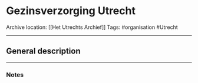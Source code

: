 # Gezinsverzorging Utrecht
Archive location:  [[Het Utrechts Archief]]
Tags: #organisation #Utrecht 

---
## General description

---
### Notes